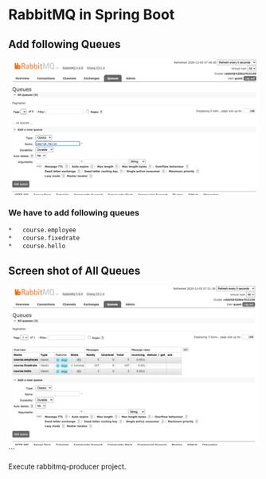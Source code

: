 # RabbitMQ in Spring Boot

## Add following Queues

<img src="images/course_hello.png">

###  We have to add following queues
    *   course.employee
    *   course.fixedrate
    *   course.hello

## Screen shot of All Queues
<img src="images/Screen.png">
<br>
```

Execute rabbitmq-producer project.
```